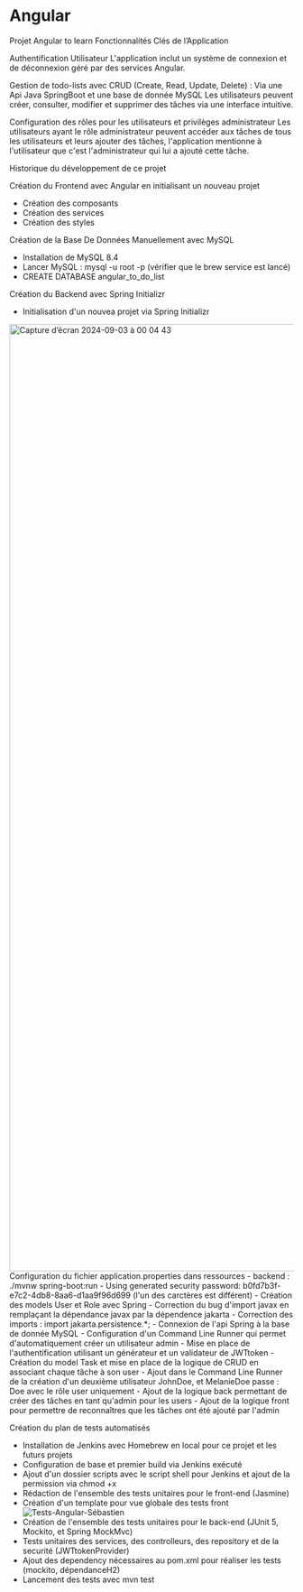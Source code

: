 # Angular
Projet Angular to learn 
Fonctionnalités Clés de l’Application


Authentification Utilisateur
L'application inclut un système de connexion et de déconnexion géré par des services Angular.

Gestion de todo-lists avec CRUD (Create, Read, Update, Delete) : Via une Api Java SpringBoot et une base de donnée MySQL
Les utilisateurs peuvent créer, consulter, modifier et supprimer des tâches via une interface intuitive. 

Configuration des rôles pour les utilisateurs et privilèges administrateur
Les utilisateurs ayant le rôle administrateur peuvent accéder aux tâches de tous les utilisateurs et leurs ajouter des tâches, l'application mentionne à l'utilisateur que c'est l'administrateur qui lui a ajouté cette tâche. 

Historique du développement de ce projet 

Création du Frontend avec Angular en initialisant un nouveau projet 
- Création des composants
- Création des services
- Création des styles


Création de la Base De Données Manuellement avec MySQL 
- Installation de MySQL 8.4
- Lancer MySQL : mysql -u root -p (vérifier que le brew service est lancé)
- CREATE DATABASE angular_to_do_list


Création du Backend avec Spring Initializr
- Initialisation d'un nouvea projet via Spring Initializr
<img width="1679" alt="Capture d’écran 2024-09-03 à 00 04 43" src="https://github.com/user-attachments/assets/f69daf09-9ea0-4495-b55d-6b0d5c0899b2">
Configuration du fichier application.properties dans ressources
- backend : ./mvnw spring-boot:run
- Using generated security password: b0fd7b3f-e7c2-4db8-8aa6-d1aa9f96d699 (l'un des carctères est différent)
- Création des models User et Role avec Spring 
- Correction du bug d'import javax en remplaçant la dépendance javax par la dépendence jakarta 
- Correction des imports : import jakarta.persistence.*;
- Connexion de l'api Spring à la base de donnée MySQL 
- Configuration d'un Command Line Runner qui permet d'automatiquement créer un utilisateur admin
- Mise en place de l'authentification utilisant un générateur et un validateur de JWTtoken
- Création du model Task et mise en place de la logique de CRUD en associant chaque tâche à son user 
- Ajout dans le Command Line Runner de la création d'un deuxième utilisateur JohnDoe, et MelanieDoe passe : Doe avec le rôle user uniquement
- Ajout de la logique back permettant de créer des tâches en tant qu'admin pour les users 
- Ajout de la logique front pour permettre de reconnaîtres que les tâches ont été ajouté par l'admin

Création du plan de tests automatisés 
- Installation de Jenkins avec Homebrew en local pour ce projet et les futurs projets
- Configuration de base et premier build via Jenkins exécuté 
- Ajout d'un dossier scripts avec le script shell pour Jenkins et ajout de la permission via chmod +x
- Rédaction de l'ensemble des tests unitaires pour le front-end (Jasmine) 
- Création d'un template pour vue globale des tests front
![Tests-Angular-Sébastien](https://github.com/user-attachments/assets/dd315a24-c0cd-4cfe-bd94-1913bca54565)
- Création de l'ensemble des tests unitaires pour le back-end (JUnit 5, Mockito, et Spring MockMvc)
- Tests unitaires des services, des controlleurs, des repository et de la securité (JWTtokenProvider)
- Ajout des dependency nécessaires au pom.xml pour réaliser les tests (mockito, dépendanceH2)
- Lancement des tests avec mvn test
  
  
